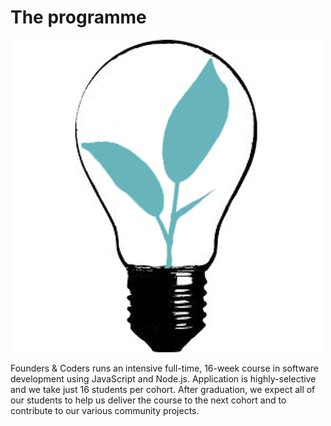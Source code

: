 # The programme

<img src="/assets/fac-logo.png" class="fac-logo">

Founders & Coders runs an intensive full-time, 16-week course in software development using JavaScript and Node.js. Application is highly-selective and we take just 16 students per cohort. After graduation, we expect all of our students to help us deliver the course to the next cohort and to contribute to our various community projects.
